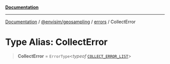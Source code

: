 [**Documentation**](../../../../README.md)

---

[Documentation](../../../../README.md) / [@envisim/geosampling](../../README.md) / [errors](../README.md) / CollectError

# Type Alias: CollectError

> **CollectError** = `ErrorType`\<_typeof_ [`COLLECT_ERROR_LIST`](../variables/COLLECT_ERROR_LIST.md)\>
